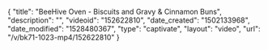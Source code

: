 {
    "title": "BeeHive Oven - Biscuits and Gravy & Cinnamon Buns",
    "description": "",
    "videoid": "152622810",
    "date_created": "1502133968",
    "date_modified": "1528480367",
    "type": "captivate",
    "layout": "video",
    "url": "\/v\/bk71-1023-mp4\/152622810"
}